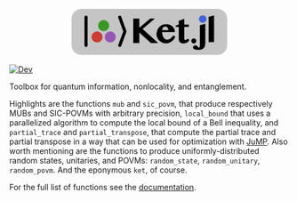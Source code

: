 <p align="center">
<picture>
  <source media="(prefers-color-scheme: light)" srcset="./assets/ket-jl-logo-dark-wide.svg">
  <source media="(prefers-color-scheme: dark)" srcset="./assets/ket-jl-logo-light-wide.svg">
  <img alt="Ket.jl logo." src="./assets/ket-jl-logo-wide-bg.svg" width="280">
</picture>
</p>

[![Dev](https://img.shields.io/badge/docs-dev-blue.svg)](https://araujoms.github.io/Ket.jl/dev/)

Toolbox for quantum information, nonlocality, and entanglement.

Highlights are the functions `mub` and `sic_povm`, that produce respectively MUBs and SIC-POVMs with arbitrary precision, `local_bound` that uses a parallelized algorithm to compute the local bound of a Bell inequality, and `partial_trace` and `partial_transpose`, that compute the partial trace and partial transpose in a way that can be used for optimization with [JuMP](https://jump.dev/JuMP.jl/stable/). Also worth mentioning are the functions to produce uniformly-distributed random states, unitaries, and POVMs: `random_state`, `random_unitary`, `random_povm`. And the eponymous `ket`, of course.

For the full list of functions see the [documentation](https://araujoms.github.io/Ket.jl/dev/api/).

